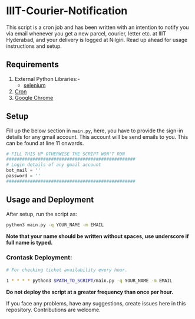 # IIIT-Courier-Notification

This script is a cron job and has been written with an intention to notify you via email whenever you get a new parcel, courier, letter etc. at IIIT Hyderabad, and your delivery is logged at Nilgiri. Read up ahead for usage instructions and setup.

## Requirements
1. External Python Libraries:-
    - [selenium](https://www.seleniumhq.org/download/)
2. [Cron](https://awc.com.my/uploadnew/5ffbd639c5e6eccea359cb1453a02bed_Setting%20Up%20Cron%20Job%20Using%20crontab.pdf)
3. [Google Chrome](https://www.google.com/chrome/)
  
## Setup
Fill up the below section in ```main.py```, here, you have to provide the sign-in details for any gmail account. This account will be send emails to you.
This can be found at line 11 onwards.

```python
# FILL THIS UP OTHERWISE THE SCRIPT WON'T RUN
#################################################
# Login details of any gmail account
bot_mail = ''
password = ''
#################################################
```

## Usage and Deployment
After setup, run the script as:

```bash
python3 main.py -q YOUR_NAME -m EMAIL 
```
**Note that your name should be written without spaces, use underscore if full name is typed.**

### Crontask Deployment:

```bash
# For checking ticket availability every hour.

1 * * * * python3 $PATH_TO_SCRIPT/main.py -q YOUR_NAME -m EMAIL
```

**Do not deploy the script at a greater frequency than once per hour.**

If you face any problems, have any suggestions, create issues here in this repository. Contributions are welcome.
